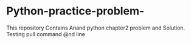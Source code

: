 # Python-practice-problem-
This repository Contains Anand python chapter2 problem and Solution.
Testing pull command
@nd line
